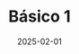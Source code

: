 ---
title: "Básico 1"
date: 2025-02-01
type: gym
images: []
description: ""
menu:
  main:
    identifier: "gimnasio-1"
    parent: "Gimnasio"
    weight: 53
---